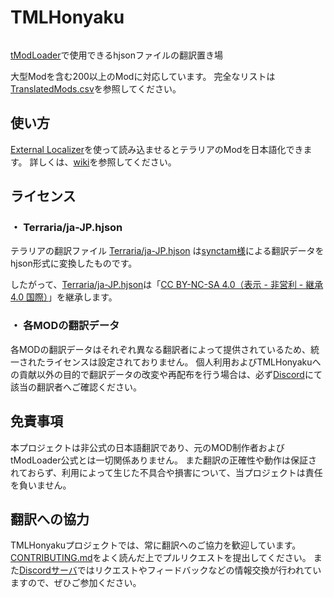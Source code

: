 # TMLHonyaku

<a target="_blank" href="https://discord.gg/ch2DVxf2jY"><img src="https://dcbadge.limes.pink/api/server/ch2DVxf2jY?style=flat" alt="" /></a>

[tModLoader][github:tModLoader]で使用できるhjsonファイルの翻訳置き場

大型Modを含む200以上のModに対応しています。
完全なリストは[TranslatedMods.csv][repo:TranslatedMods.csv]を参照してください。

## 使い方

[External Localizer][steam:ExternalLocalizer]を使って読み込ませるとテラリアのModを日本語化できます。
詳しくは、[wiki][repo:wiki-HowToUse]を参照してください。

## ライセンス

### ・ Terraria/ja-JP.hjson
テラリアの翻訳ファイル [Terraria/ja-JP.hjson][repo:Terraria/ja-JP.hjson] は[synctam様][blog:synctam]による翻訳データをhjson形式に変換したものです。

したがって、[Terraria/ja-JP.hjson][repo:Terraria/ja-JP.hjson]は「[CC BY-NC-SA 4.0（表示 - 非営利 - 継承 4.0 国際）][hp:CC]」を継承します。

### ・ 各MODの翻訳データ

各MODの翻訳データはそれぞれ異なる翻訳者によって提供されているため、統一されたライセンスは設定されておりません。
個人利用およびTMLHonyakuへの貢献以外の目的で翻訳データの改変や再配布を行う場合は、必ず[Discord][discord:invite]にて該当の翻訳者へご確認ください。

## 免責事項

本プロジェクトは非公式の日本語翻訳であり、元のMOD制作者およびtModLoader公式とは一切関係ありません。
また翻訳の正確性や動作は保証されておらず、利用によって生じた不具合や損害について、当プロジェクトは責任を負いません。

## 翻訳への協力

TMLHonyakuプロジェクトでは、常に翻訳へのご協力を歓迎しています。
[CONTRIBUTING.md][repo:CONTRIBUTING.md]をよく読んだ上でプルリクエストを提出してください。
また[Discordサーバ][discord:invite]ではリクエストやフィードバックなどの情報交換が行われていますので、ぜひご参加ください。

[github:tModLoader]: https://github.com/tModLoader/tModLoader
[repo:TranslatedMods.csv]: https://github.com/External-Localizer/TMLHonyaku/blob/main/TranslatedMods.csv
[repo:wiki-HowToUse]: https://github.com/ExternalLocalizer/TMLHonyaku/wiki#%E7%BF%BB%E8%A8%B3%E3%82%92%E4%BD%BF%E7%94%A8%E3%81%99%E3%82%8B
[steam:ExternalLocalizer]: https://steamcommunity.com/sharedfiles/filedetails/?id=2986383249
[blog:synctam]: https://synctam.blogspot.com/2017/05/terraria_20.html
[repo:Terraria/ja-JP.hjson]: https://github.com/External-Localizer/TMLHonyaku/blob/main/Terraria/ja-JP.hjson
[hp:CC]: https://creativecommons.org/licenses/by-nc-sa/4.0/deed.ja
[repo:CONTRIBUTING.md]: https://github.com/ExternalLocalizer/TMLHonyaku/blob/main/CONTRIBUTING.md
[discord:invite]: https://discord.gg/ch2DVxf2jY

